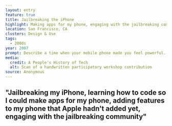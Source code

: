```yaml
---
layout: entry
feature: true
title: Jailbreaking the iPhone
highlight: Making apps for my phone, engaging with the jailbreaking community.
location: San Francisco, CA
clusters: Design & Use
tags:
  - 2000s
year: 2007
prompt: Describe a time when your mobile phone made you feel powerful.
media:
  credit: A People's History of Tech
  alt: Scan of a handwritten participatory workshop contribution
source: Anonymous
---
```

## "Jailbreaking my iPhone, learning how to code so I could make apps for my phone, adding features to my phone that Apple hadn't added yet, engaging with the jailbreaking community"
